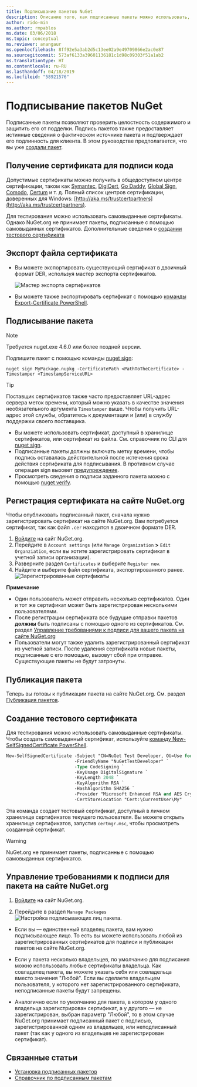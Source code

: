 ```yaml
---
title: Подписывание пакетов NuGet
description: Описание того, как подписанные пакеты можно использовать, чтобы включить проверку целостности содержимого.
author: rido-min
ms.author: rmpablos
ms.date: 03/06/2018
ms.topic: conceptual
ms.reviewer: anangaur
ms.openlocfilehash: 8ff92e5a3ab2d5c13ee02a9e49709866e2ac0e87
ms.sourcegitcommit: 573af6133a39601136181c1d98c09303f51a1ab2
ms.translationtype: HT
ms.contentlocale: ru-RU
ms.lasthandoff: 04/18/2019
ms.locfileid: "58921576"
---
```

# <a name="signing-nuget-packages"></a>Подписывание пакетов NuGet

Подписанные пакеты позволяют проверить целостность содержимого и защитить его от подделки. Подпись пакетов также предоставляет истинные сведения о фактическом источнике пакета и подтверждает его подлинность для клиента. В этом руководстве предполагается, что вы уже [создали пакет](creating-a-package.md).

## <a name="get-a-code-signing-certificate"></a>Получение сертификата для подписи кода

Допустимые сертификаты можно получить в общедоступном центре сертификации, таком как [Symantec](https://trustcenter.websecurity.symantec.com/process/trust/productOptions?productType=SoftwareValidationClass3), [DigiCert](https://www.digicert.com/code-signing/), [Go Daddy](https://www.godaddy.com/web-security/code-signing-certificate), [Global Sign](https://www.globalsign.com/en/code-signing-certificate/), [Comodo](https://www.comodo.com/e-commerce/code-signing/code-signing-certificate.php), [Certum](https://www.certum.eu/certum/cert,offer_en_open_source_cs.xml) и т. д. Полный список центров сертификации, доверенных для Windows: [http://aka.ms/trustcertpartners](http://aka.ms/trustcertpartners).

Для тестирования можно использовать самовыданные сертификаты. Однако NuGet.org не принимает пакеты, подписанные с помощью самовыданных сертификатов. Дополнительные сведения о [создании тестового сертификата](#create-a-test-certificate)

## <a name="export-the-certificate-file"></a>Экспорт файла сертификата

* Вы можете экспортировать существующий сертификат в двоичный формат DER, используя мастер экспорта сертификатов.

  ![Мастер экспорта сертификатов](../reference/media/CertificateExportWizard.png)

* Вы можете также экспортировать сертификат с помощью [команды Export-Certificate PowerShell](/powershell/module/pkiclient/export-certificate).

## <a name="sign-the-package"></a>Подписывание пакета

> [!note]
> Требуется nuget.exe 4.6.0 или более поздней версии.

Подпишите пакет с помощью команды [nuget sign](../tools/cli-ref-sign.md):

```cli
nuget sign MyPackage.nupkg -CertificatePath <PathToTheCertificate> -Timestamper <TimestampServiceURL>
```

> [!Tip]
> Поставщик сертификатов также часто предоставляет URL-адрес сервера меток времени, который можно указать в качестве значения необязательного аргумента `Timestamper` выше. Чтобы получить URL-адрес этой службы, обратитесь к документации и (или) в службу поддержки своего поставщика.

* Вы можете использовать сертификат, доступный в хранилище сертификатов, или сертификат из файла. См. справочник по CLI для [nuget sign](../tools/cli-ref-sign.md).
* Подписанные пакеты должны включать метку времени, чтобы подпись оставалась действительной после истечения срока действия сертификата для подписывания. В противном случае операция sign вызовет [предупреждение](../reference/errors-and-warnings/NU3002.md).
* Просмотреть сведения о подписи заданного пакета можно с помощью [nuget verify](../tools/cli-ref-verify.md).

## <a name="register-the-certificate-on-nugetorg"></a>Регистрация сертификата на сайте NuGet.org

Чтобы опубликовать подписанный пакет, сначала нужно зарегистрировать сертификат на сайте NuGet.org. Вам потребуется сертификат, так как файл `.cer` находится в двоичном формате DER.

1. [Войдите](https://www.nuget.org/users/account/LogOn?returnUrl=%2F) на сайт NuGet.org.
1. Перейдите в `Account settings` (или `Manage Organization` **>** `Edit Organziation`, если вы хотите зарегистрировать сертификат в учетной записи организации).
1. Разверните раздел `Certificates` и выберите `Register new`.
1. Найдите и выберите файл сертификата, экспортированного ранее.
  ![Зарегистрированные сертификаты](../reference/media/registered-certs.png)

**Примечание**
* Один пользователь может отправить несколько сертификатов. Один и тот же сертификат может быть зарегистрирован несколькими пользователями.
* После регистрации сертификата все будущие отправки пакетов **должны** быть подписаны с помощью одного из сертификатов. См. раздел [Управление требованиями к подписи для вашего пакета на сайте NuGet.org](#manage-signing-requirements-for-your-package-on-nugetorg)
* Пользователи могут также удалить зарегистрированный сертификат из учетной записи. После удаления сертификата новые пакеты, подписанные с его помощью, вызовут сбой при отправке. Существующие пакеты не будут затронуты.

## <a name="publish-the-package"></a>Публикация пакета

Теперь вы готовы к публикации пакета на сайте NuGet.org. См. раздел [Публикация пакетов](Publish-a-package.md).

## <a name="create-a-test-certificate"></a>Создание тестового сертификата

Для тестирования можно использовать самовыданные сертификаты. Чтобы создать самовыданный сертификат, используйте [команду New-SelfSignedCertificate PowerShell](/powershell/module/pkiclient/new-selfsignedcertificate).

```ps
New-SelfSignedCertificate -Subject "CN=NuGet Test Developer, OU=Use for testing purposes ONLY" `
                          -FriendlyName "NuGetTestDeveloper" `
                          -Type CodeSigning `
                          -KeyUsage DigitalSignature `
                          -KeyLength 2048 `
                          -KeyAlgorithm RSA `
                          -HashAlgorithm SHA256 `
                          -Provider "Microsoft Enhanced RSA and AES Cryptographic Provider" `
                          -CertStoreLocation "Cert:\CurrentUser\My" 
```

Эта команда создает тестовый сертификат, доступный в личном хранилище сертификатов текущего пользователя. Вы можете открыть хранилище сертификатов, запустив `certmgr.msc`, чтобы просмотреть созданный сертификат.

> [!Warning]
> NuGet.org не принимает пакеты, подписанные с помощью самовыданных сертификатов.

## <a name="manage-signing-requirements-for-your-package-on-nugetorg"></a>Управление требованиями к подписи для пакета на сайте NuGet.org
1. [Войдите](https://www.nuget.org/users/account/LogOn?returnUrl=%2F) на сайт NuGet.org.

1. Перейдите в раздел `Manage Packages` 
   ![Настройка подписывающих лиц пакета](../reference/media/configure-package-signers.png).

* Если вы — единственный владелец пакета, вам нужно подписывающее лицо. То есть вы можете использовать любой из зарегистрированных сертификатов для подписи и публикации пакетов на сайте NuGet.org.

* Если у пакета несколько владельцев, по умолчанию для подписания можно использовать любые сертификаты владельца. Как совладелец пакета, вы можете указать себя или совладельца вместо значения "Любой". Если вы сделаете владельцем пользователя, у которого нет зарегистрированного сертификата, неподписанные пакеты будут запрещены. 

* Аналогично если по умолчанию для пакета, в котором у одного владельца зарегистрирован сертификат, а у другого — не зарегистрирован, выбран параметр "Любой", то в этом случае NuGet.org принимает подписанный пакет с подписью, зарегистрированной одним из владельцев, или неподписанный пакет (так как у одного из владельцев не зарегистрирован сертификат).

## <a name="related-articles"></a>Связанные статьи

- [Установка подписанных пакетов](../consume-packages/installing-signed-packages.md)
- [Справочник по подписанным пакетам](../reference/Signed-Packages-Reference.md)
